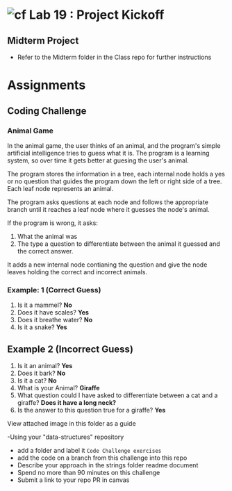 # ![cf](http://i.imgur.com/7v5ASc8.png) Lab 19 : Project Kickoff

## Midterm Project
- Refer to the Midterm folder in the Class repo for further instructions

# Assignments

## Coding Challenge

### Animal Game
In the animal game, the user thinks of an animal, and the program's simple artificial intelligence tries to guess what it is. The program is a learning system,
so over time it gets better at guesing the user's animal. 

The program stores the information in a tree, each internal node holds a yes or no question that guides the program down the left or right side of a  tree.
Each leaf node represents an animal. 

The program asks questions at each node and follows the appropriate branch until it reaches a leaf node where it guesses the node's animal. 

If the program is wrong, it asks:
1. What the animal was
2. The type a question to differentiate between the animal it guessed and the correct answer. 

It adds a new internal node contianing the question and give the node leaves holding the correct and incorrect animals. 

### Example: 1 (Correct Guess)
1. Is it a mammel? **No**
2. Does it have scales? **Yes**
3. Does it breathe water? **No**
4. Is it a snake? **Yes**


## Example 2 (Incorrect Guess)
1. Is it an animal? **Yes**
2. Does it bark? **No**
3. Is it a cat? **No**
4. What is your Animal? **Giraffe**
5. What question could I have asked to differentiate between a cat and a giraffe? **Does it have a long neck?**
6. Is the answer to this question true for a giraffe? **Yes**

View attached image in this folder as a guide

-Using your "data-structures" repository
  - add a folder and label it `Code Challenge exercises`
  - add the code on a branch from this challenge into this repo
  - Describe your approach in the strings folder readme document
  - Spend no more than 90 minutes on this challenge
  - Submit a link to your repo PR in canvas